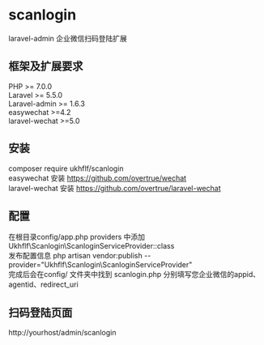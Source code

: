 # scanlogin  
laravel-admin 企业微信扫码登陆扩展

## 框架及扩展要求  
PHP >= 7.0.0  
Laravel >= 5.5.0  
Laravel-admin >= 1.6.3  
easywechat >=4.2  
laravel-wechat >=5.0

## 安装
composer require ukhflf/scanlogin  
easywechat 安装 https://github.com/overtrue/wechat  
laravel-wechat 安装 https://github.com/overtrue/laravel-wechat  

## 配置
在根目录config/app.php providers 中添加 Ukhflf\Scanlogin\ScanloginServiceProvider::class  
发布配置信息 php artisan vendor:publish --provider="Ukhflf\Scanlogin\ScanloginServiceProvider"  
完成后会在config/ 文件夹中找到 scanlogin.php 分别填写您企业微信的appid、agentid、redirect_uri

## 扫码登陆页面
http://yourhost/admin/scanlogin








